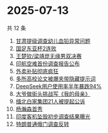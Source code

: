 # 2025-07-13

共 12 条

<!-- BEGIN ZHIHUSEARCH -->
<!-- 最后更新时间 Sun Jul 13 2025 07:18:38 GMT+0800 (China Standard Time) -->

1. [甘肃提级调查幼儿血铅异常问题](https://www.zhihu.com/search?q=%E7%94%98%E8%82%83%E6%8F%90%E7%BA%A7%E8%B0%83%E6%9F%A5%E5%B9%BC%E5%84%BF%E8%A1%80%E9%93%85%E5%BC%82%E5%B8%B8%E9%97%AE%E9%A2%98)
1. [国足东亚杯2连败](https://www.zhihu.com/search?q=%E5%9B%BD%E8%B6%B3%E4%B8%9C%E4%BA%9A%E6%9D%AF2%E8%BF%9E%E8%B4%A5)
1. [王楚钦/梁靖崑无缘男双决赛](https://www.zhihu.com/search?q=%E7%8E%8B%E6%A5%9A%E9%92%A6%2F%E6%A2%81%E9%9D%96%E5%B4%91%E6%97%A0%E7%BC%98%E7%94%B7%E5%8F%8C%E5%86%B3%E8%B5%9B)
1. [印航空难首份调查报告公布](https://www.zhihu.com/search?q=%E5%8D%B0%E8%88%AA%E7%A9%BA%E9%9A%BE%E9%A6%96%E4%BB%BD%E8%B0%83%E6%9F%A5%E6%8A%A5%E5%91%8A%E5%85%AC%E5%B8%83)
1. [外卖补贴彻底疯狂](https://www.zhihu.com/search?q=%E5%A4%96%E5%8D%96%E8%A1%A5%E8%B4%B4%E5%BD%BB%E5%BA%95%E7%96%AF%E7%8B%82)
1. [多所高校论文被爆夹带隐藏提示词](https://www.zhihu.com/search?q=%E5%A4%9A%E6%89%80%E9%AB%98%E6%A0%A1%E8%AE%BA%E6%96%87%E8%A2%AB%E7%88%86%E5%A4%B9%E5%B8%A6%E9%9A%90%E8%97%8F%E6%8F%90%E7%A4%BA%E8%AF%8D)
1. [DeepSeek用户使用率半年暴跌94%](https://www.zhihu.com/search?q=DeepSeek%E7%94%A8%E6%88%B7%E4%BD%BF%E7%94%A8%E7%8E%87%E5%8D%8A%E5%B9%B4%E6%9A%B4%E8%B7%8C94%25)
1. [大爷做街头挑战写《我的母亲》](https://www.zhihu.com/search?q=%E5%A4%A7%E7%88%B7%E5%81%9A%E8%A1%97%E5%A4%B4%E6%8C%91%E6%88%98%E5%86%99%E3%80%8A%E6%88%91%E7%9A%84%E6%AF%8D%E4%BA%B2%E3%80%8B)
1. [缅北白家集团21人被提起公诉](https://www.zhihu.com/search?q=%E7%BC%85%E5%8C%97%E7%99%BD%E5%AE%B6%E9%9B%86%E5%9B%A221%E4%BA%BA%E8%A2%AB%E6%8F%90%E8%B5%B7%E5%85%AC%E8%AF%89)
1. [杨瀚森首秀](https://www.zhihu.com/search?q=%E6%9D%A8%E7%80%9A%E6%A3%AE%E9%A6%96%E7%A7%80)
1. [印度客机坠毁初步调查结果曝光](https://www.zhihu.com/search?q=%E5%8D%B0%E5%BA%A6%E5%AE%A2%E6%9C%BA%E5%9D%A0%E6%AF%81%E5%88%9D%E6%AD%A5%E8%B0%83%E6%9F%A5%E7%BB%93%E6%9E%9C%E6%9B%9D%E5%85%89)
1. [特朗普通俄门调查反转](https://www.zhihu.com/search?q=%E7%89%B9%E6%9C%97%E6%99%AE%E9%80%9A%E4%BF%84%E9%97%A8%E8%B0%83%E6%9F%A5%E5%8F%8D%E8%BD%AC)

<!-- END ZHIHUSEARCH -->
